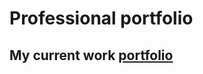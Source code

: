 # Professional portfolio
## My current work <b><a href="https://midnightroam.github.io/work_portfolio/">portfolio</a></b>

